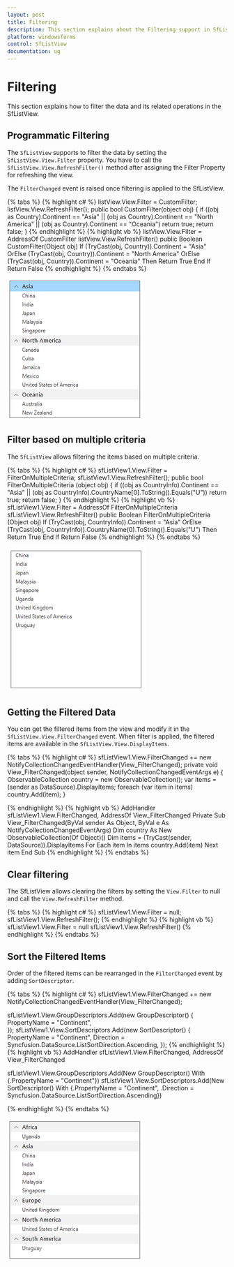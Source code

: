 ```yaml
---
layout: post
title: Filtering
description: This section explains about the Filtering support in SfListView.
platform: windowsforms
control: SfListView
documentation: ug
---
```


# Filtering
This section explains how to filter the data and its related operations in the SfListView.

## Programmatic Filtering
The `SfListView` supports to filter the data by setting the `SfListView.View.Filter` property. You have to call the `SfListView.View.RefreshFilter()` method after assigning the Filter Property for refreshing the view.

The `FilterChanged` event is raised once filtering is applied to the SfListView.                                   

{% tabs %}
{% highlight c# %}
listView.View.Filter = CustomFilter;
listView.View.RefreshFilter();
public bool CustomFilter(object obj)
{
   if ((obj as Country).Continent == "Asia" || (obj as Country).Continent == "North America" || (obj as Country).Continent == "Oceania")
       return true;
   return false;
}
{% endhighlight %}
{% highlight vb %}
listView.View.Filter = AddressOf CustomFilter
listView.View.RefreshFilter()
public Boolean CustomFilter(Object obj)
   If (TryCast(obj, Country)).Continent = "Asia" OrElse (TryCast(obj, Country)).Continent = "North America" OrElse (TryCast(obj, Country)).Continent = "Oceania" Then
	   Return True
   End If
   Return False
{% endhighlight %}
{% endtabs %}

![](Filtering_images/Filtering_img1.png)

## Filter based on multiple criteria
The `SfListView` allows filtering the items based on multiple criteria.

{% tabs %}
{% highlight c# %}
sfListView1.View.Filter = FilterOnMultipleCriteria;
sfListView1.View.RefreshFilter();
public bool FilterOnMultipleCriteria (object obj)
{
   if ((obj as CountryInfo).Continent == "Asia" || (obj as CountryInfo).CountryName[0].ToString().Equals("U"))
        return true;
   return false;
}
{% endhighlight %}
{% highlight vb %}
sfListView1.View.Filter = AddressOf FilterOnMultipleCriteria
sfListView1.View.RefreshFilter()
public Boolean FilterOnMultipleCriteria (Object obj)
   If (TryCast(obj, CountryInfo)).Continent = "Asia" OrElse (TryCast(obj, CountryInfo)).CountryName(0).ToString().Equals("U") Then
		Return True
   End If
   Return False
{% endhighlight %}
{% endtabs %}

![](Filtering_images/Filtering_img2.png)

## Getting the Filtered Data                                                                                         
You can get the filtered items from the view and modify it in the `SfListView.View.FilterChanged` event. When filter is applied, the filtered items are available in the `SfListView.View.DisplayItems`.

{% tabs %}
{% highlight c# %}
sfListView1.View.FilterChanged += new NotifyCollectionChangedEventHandler(View_FilterChanged);
private void View_FilterChanged(object sender, NotifyCollectionChangedEventArgs e)
{
   ObservableCollection<object> country = new ObservableCollection<object>();
   var items = (sender as DataSource).DisplayItems;
   foreach (var item in items)
     country.Add(item);
}

{% endhighlight %}
{% highlight vb %}
AddHandler sfListView1.View.FilterChanged, AddressOf View_FilterChanged
Private Sub View_FilterChanged(ByVal sender As Object, ByVal e As NotifyCollectionChangedEventArgs)
   Dim country As New ObservableCollection(Of Object)()
   Dim items = (TryCast(sender, DataSource)).DisplayItems
   For Each item In items
	 country.Add(item)
   Next item
End Sub
{% endhighlight %}
{% endtabs %}
            
## Clear filtering
The SfListView allows clearing the filters by setting the `View.Filter` to null and call the `View.RefreshFilter` method.

{% tabs %}
{% highlight c# %}
sfListView1.View.Filter = null;
sfListView1.View.RefreshFilter();
{% endhighlight %}
{% highlight vb %}
sfListView1.View.Filter = null
sfListView1.View.RefreshFilter()
{% endhighlight %}
{% endtabs %}

## Sort the Filtered Items                  
Order of the filtered items can be rearranged in the `FilterChanged` event by adding `SortDescriptor`.

{% tabs %}
{% highlight c# %}
sfListView1.View.FilterChanged += new NotifyCollectionChangedEventHandler(View_FilterChanged);

sfListView1.View.GroupDescriptors.Add(new GroupDescriptor()
{
    PropertyName = "Continent",                
});
sfListView1.View.SortDescriptors.Add(new SortDescriptor()
{
    PropertyName = "Continent",
    Direction = Syncfusion.DataSource.ListSortDirection.Ascending,
});
{% endhighlight %}
{% highlight vb %}
AddHandler sfListView1.View.FilterChanged, AddressOf View_FilterChanged

sfListView1.View.GroupDescriptors.Add(New GroupDescriptor() With {.PropertyName = "Continent"})
sfListView1.View.SortDescriptors.Add(New SortDescriptor() With {.PropertyName = "Continent", .Direction = Syncfusion.DataSource.ListSortDirection.Ascending})

{% endhighlight %}
{% endtabs %}

![](Filtering_images/Filtering_img3.png)